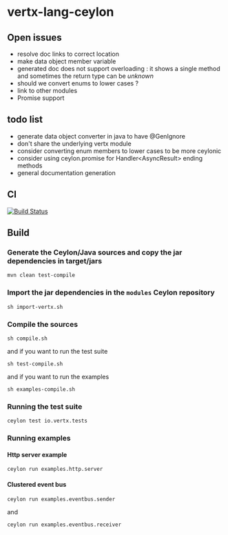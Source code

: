 vertx-lang-ceylon
========

## Open issues

- resolve doc links to correct location
- make data object member variable
- generated doc does not support overloading : it shows a single method and sometimes the return type can be _unknown_
- should we convert enums to lower cases ?
- link to other modules
- Promise support

## todo list

- generate data object converter in java to have @GenIgnore
- don't share the underlying vertx module
- consider converting enum members to lower cases to be more ceylonic
- consider using ceylon.promise for Handler<AsyncResult<T>> ending methods
- general documentation generation

## CI

  [![Build Status](https://vertx.ci.cloudbees.com/buildStatus/icon?job=vert.x3-lang-ceylon)](https://vertx.ci.cloudbees.com/view/vert.x-3/job/vert.x3-lang-ceylon/)

## Build

### Generate the Ceylon/Java sources and copy the jar dependencies in target/jars

```
mvn clean test-compile
```

### Import the jar dependencies in the `modules` Ceylon repository

```
sh import-vertx.sh
```

### Compile the sources

```
sh compile.sh
```

and if you want to run the test suite

```
sh test-compile.sh
```

and if you want to run the examples

```
sh examples-compile.sh
```

### Running the test suite

```
ceylon test io.vertx.tests
```

### Running examples

#### Http server example

```
ceylon run examples.http.server
```

#### Clustered event bus

```
ceylon run examples.eventbus.sender
```

and

```
ceylon run examples.eventbus.receiver
```
